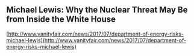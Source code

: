 ## Michael Lewis: Why the Nuclear Threat May Be from Inside the White House
  
  [http://www.vanityfair.com/news/2017/07/department-of-energy-risks-michael-lewis](http://www.vanityfair.com/news/2017/07/department-of-energy-risks-michael-lewis)